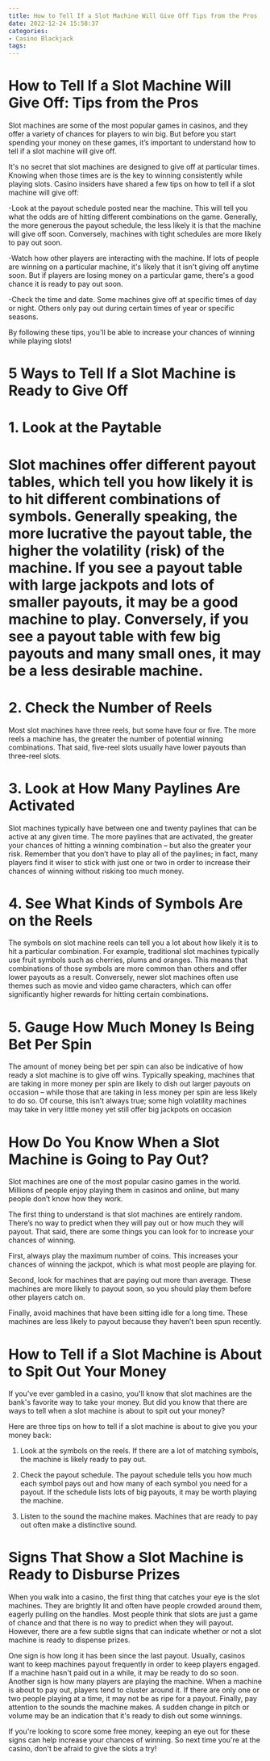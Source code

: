 ```yaml
---
title: How to Tell If a Slot Machine Will Give Off Tips from the Pros
date: 2022-12-24 15:58:37
categories:
- Casino Blackjack
tags:
---
```



#  How to Tell If a Slot Machine Will Give Off: Tips from the Pros

Slot machines are some of the most popular games in casinos, and they offer a variety of chances for players to win big. But before you start spending your money on these games, it’s important to understand how to tell if a slot machine will give off.

It's no secret that slot machines are designed to give off at particular times. Knowing when those times are is the key to winning consistently while playing slots. Casino insiders have shared a few tips on how to tell if a slot machine will give off: 

-Look at the payout schedule posted near the machine. This will tell you what the odds are of hitting different combinations on the game. Generally, the more generous the payout schedule, the less likely it is that the machine will give off soon. Conversely, machines with tight schedules are more likely to pay out soon.

-Watch how other players are interacting with the machine. If lots of people are winning on a particular machine, it's likely that it isn't giving off anytime soon. But if players are losing money on a particular game, there's a good chance it is ready to pay out soon.

-Check the time and date. Some machines give off at specific times of day or night. Others only pay out during certain times of year or specific seasons.

By following these tips, you'll be able to increase your chances of winning while playing slots!

#  5 Ways to Tell If a Slot Machine is Ready to Give Off

# 1. Look at the Paytable

# Slot machines offer different payout tables, which tell you how likely it is to hit different combinations of symbols. Generally speaking, the more lucrative the payout table, the higher the volatility (risk) of the machine. If you see a payout table with large jackpots and lots of smaller payouts, it may be a good machine to play. Conversely, if you see a payout table with few big payouts and many small ones, it may be a less desirable machine.

# 2. Check the Number of Reels

Most slot machines have three reels, but some have four or five. The more reels a machine has, the greater the number of potential winning combinations. That said, five-reel slots usually have lower payouts than three-reel slots.

# 3. Look at How Many Paylines Are Activated

Slot machines typically have between one and twenty paylines that can be active at any given time. The more paylines that are activated, the greater your chances of hitting a winning combination – but also the greater your risk. Remember that you don’t have to play all of the paylines; in fact, many players find it wiser to stick with just one or two in order to increase their chances of winning without risking too much money.

# 4. See What Kinds of Symbols Are on the Reels

The symbols on slot machine reels can tell you a lot about how likely it is to hit a particular combination. For example, traditional slot machines typically use fruit symbols such as cherries, plums and oranges. This means that combinations of those symbols are more common than others and offer lower payouts as a result. Conversely, newer slot machines often use themes such as movie and video game characters, which can offer significantly higher rewards for hitting certain combinations.

# 5. Gauge How Much Money Is Being Bet Per Spin

The amount of money being bet per spin can also be indicative of how ready a slot machine is to give off wins. Typically speaking, machines that are taking in more money per spin are likely to dish out larger payouts on occasion – while those that are taking in less money per spin are less likely to do so. Of course, this isn’t always true; some high volatility machines may take in very little money yet still offer big jackpots on occasion

#  How Do You Know When a Slot Machine is Going to Pay Out?

Slot machines are one of the most popular casino games in the world. Millions of people enjoy playing them in casinos and online, but many people don’t know how they work.

The first thing to understand is that slot machines are entirely random. There’s no way to predict when they will pay out or how much they will payout. That said, there are some things you can look for to increase your chances of winning.

First, always play the maximum number of coins. This increases your chances of winning the jackpot, which is what most people are playing for.

Second, look for machines that are paying out more than average. These machines are more likely to payout soon, so you should play them before other players catch on.

Finally, avoid machines that have been sitting idle for a long time. These machines are less likely to payout because they haven’t been spun recently.

#  How to Tell if a Slot Machine is About to Spit Out Your Money

If you've ever gambled in a casino, you'll know that slot machines are the bank's favorite way to take your money. But did you know that there are ways to tell when a slot machine is about to spit out your money?

Here are three tips on how to tell if a slot machine is about to give you your money back:

1. Look at the symbols on the reels. If there are a lot of matching symbols, the machine is likely ready to pay out.

2. Check the payout schedule. The payout schedule tells you how much each symbol pays out and how many of each symbol you need for a payout. If the schedule lists lots of big payouts, it may be worth playing the machine.

3. Listen to the sound the machine makes. Machines that are ready to pay out often make a distinctive sound.

#  Signs That Show a Slot Machine is Ready to Disburse Prizes

When you walk into a casino, the first thing that catches your eye is the slot machines. They are brightly lit and often have people crowded around them, eagerly pulling on the handles. Most people think that slots are just a game of chance and that there is no way to predict when they will payout. However, there are a few subtle signs that can indicate whether or not a slot machine is ready to dispense prizes.

One sign is how long it has been since the last payout. Usually, casinos want to keep machines payout frequently in order to keep players engaged. If a machine hasn't paid out in a while, it may be ready to do so soon. Another sign is how many players are playing the machine. When a machine is about to pay out, players tend to cluster around it. If there are only one or two people playing at a time, it may not be as ripe for a payout. Finally, pay attention to the sounds the machine makes. A sudden change in pitch or volume may be an indication that it's ready to dish out some winnings.

If you're looking to score some free money, keeping an eye out for these signs can help increase your chances of winning. So next time you're at the casino, don't be afraid to give the slots a try!